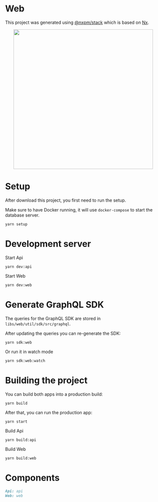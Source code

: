 # Web

This project was generated using [@nxpm/stack](https://github.com/nxpm/stack) which is based on [Nx](https://nx.dev).

<p align="center"><img src="https://avatars.githubusercontent.com/u/65322676?v=4" width="450"></p>

# Setup

After download this project, you first need to run the setup.

Make sure to have Docker running, it will use `docker-compose` to start the database server.

```shell
yarn setup
```

# Development server

Start Api

```shell
yarn dev:api
```

Start Web

```shell
yarn dev:web
```

# Generate GraphQL SDK

The queries for the GraphQL SDK are stored in `libs/web/util/sdk/src/graphql`.

After updating the queries you can re-generate the SDK:

```shell
yarn sdk:web
```

Or run it in watch mode

```shell
yarn sdk:web:watch
```

# Building the project

You can build both apps into a production build:

```shell
yarn build
```

After that, you can run the production app:

```shell
yarn start
```

Build Api

```shell
yarn build:api
```

Build Web

```shell
yarn build:web
```

# Components

```markdown
Api: api
Web: web
```
